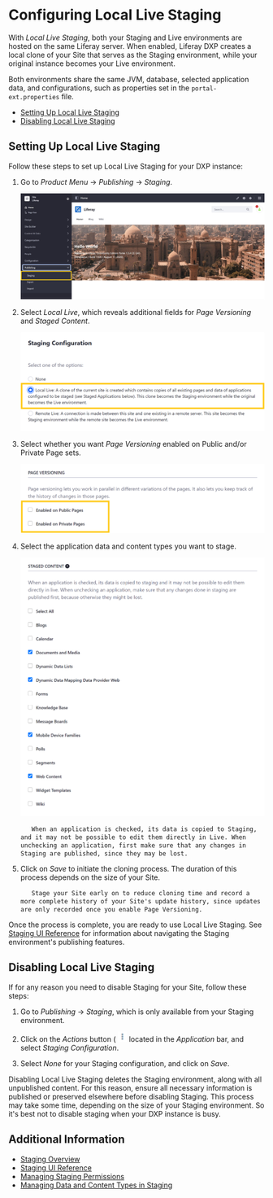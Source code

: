 # Configuring Local Live Staging

With *Local Live Staging*, both your Staging and Live environments are hosted on the same Liferay server. When enabled, Liferay DXP creates a local clone of your Site that serves as the Staging environment, while your original instance becomes your Live environment.

Both environments share the same JVM, database, selected application data, and configurations, such as properties set in the `portal-ext.properties` file.

* [Setting Up Local Live Staging](#setting-up-local-live-staging)
* [Disabling Local Live Staging](#disabling-local-live-staging)

## Setting Up Local Live Staging

Follow these steps to set up Local Live Staging for your DXP instance:

1. Go to *Product Menu* &rarr; *Publishing* &rarr; *Staging*.

   ![Go to Staging in the Product menu.](./configuring-local-live-staging/images/01.jpg)

1. Select *Local Live*, which reveals additional fields for *Page Versioning* and *Staged Content*.

   ![Select Local Live.](./configuring-local-live-staging/images/02.png)

1. Select whether you want *Page Versioning* enabled on Public and/or Private Page sets.

   ![Enable Page Versioning for your Private and Public Page sets.](./configuring-local-live-staging/images/03.png)

1. Select the application data and content types you want to stage.

   ![Select the application data and content types you want to stage.](./configuring-local-live-staging/images/04.png)

   ```warning::
      When an application is checked, its data is copied to Staging, and it may not be possible to edit them directly in Live. When unchecking an application, first make sure that any changes in Staging are published, since they may be lost.
   ```

1. Click on *Save* to initiate the cloning process. The duration of this process depends on the size of your Site.

   ```tip::
      Stage your Site early on to reduce cloning time and record a more complete history of your Site's update history, since updates are only recorded once you enable Page Versioning.
   ```

Once the process is complete, you are ready to use Local Live Staging. See [Staging UI Reference](./staging-ui-reference.md) for information about navigating the Staging environment's publishing features.

## Disabling Local Live Staging

If for any reason you need to disable Staging for your Site, follow these steps:

1. Go to *Publishing* &rarr; *Staging*, which is only available from your Staging environment.

1. Click on the *Actions* button ( ![Actions button](./../../images/icon-actions.png ) located in the *Application* bar, and select *Staging Configuration*.

1. Select *None* for your Staging configuration, and click on *Save*.

Disabling Local Live Staging deletes the Staging environment, along with all unpublished content. For this reason, ensure all necessary information is published or preserved elsewhere before disabling Staging. This process may take some time, depending on the size of your Staging environment. So it's best not to disable staging when your DXP instance is busy.

## Additional Information

* [Staging Overview](./staging-overview.md)
* [Staging UI Reference](./staging-ui-reference.md)
* [Managing Staging Permissions](./managing-staging-permissions.md)
* [Managing Data and Content Types in Staging](managing-data-and-content-types-in-staging.md)
